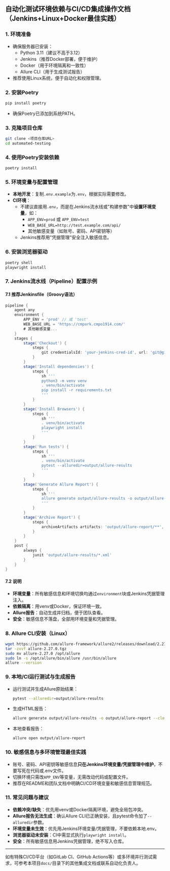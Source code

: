 ## 自动化测试环境依赖与CI/CD集成操作文档（Jenkins+Linux+Docker最佳实践）

### 1. 环境准备
- 确保服务器已安装：
  - Python 3.11（建议不高于3.12）
  - Jenkins（推荐Docker部署，便于维护）
  - Docker（用于环境隔离和一致性）
  - Allure CLI（用于生成测试报告）
- 推荐使用Linux系统，便于自动化和权限管理。

### 2. 安装Poetry
```bash
pip install poetry
```
- 确保Poetry已添加到系统PATH。

### 3. 克隆项目仓库
```bash
git clone <项目仓库URL>
cd automated-testing
```

### 4. 使用Poetry安装依赖
```bash
poetry install
```

### 5. 环境变量与配置管理
- **本地开发**：复制`.env.example`为`.env`，根据实际需要修改。
- **CI环境**：
  - 不建议直接用`.env`，而是在Jenkins流水线或"构建参数"中**设置环境变量**，如：
    - `APP_ENV=prod` 或 `APP_ENV=test`
    - `WEB_BASE_URL=http://test.example.com/api/`
    - 其他敏感变量（如账号、密码、API密钥等）
  - Jenkins推荐用"凭据管理"安全注入敏感信息。

### 6. 安装浏览器驱动
```bash
poetry shell
playwright install
```

### 7. Jenkins流水线（Pipeline）配置示例

#### 7.1 推荐Jenkinsfile（Groovy语法）

```groovy
pipeline {
    agent any
    environment {
        APP_ENV = 'prod' // 或 'test'
        WEB_BASE_URL = 'https://cmpark.cmpo1914.com/'
        # 其他敏感变量...
    }
    stages {
        stage('Checkout') {
            steps {
                git credentialsId: 'your-jenkins-cred-id', url: 'git@gitlab.com:your/repo.git', branch: 'main'
            }
        }
        stage('Install dependencies') {
            steps {
                sh '''
                python3 -m venv venv
                . venv/bin/activate
                pip install -r requirements.txt
                '''
            }
        }
        stage('Install Browsers') {
            steps {
                sh '''
                . venv/bin/activate
                playwright install
                '''
            }
        }
        stage('Run tests') {
            steps {
                sh '''
                . venv/bin/activate
                pytest --alluredir=output/allure-results
                '''
            }
        }
        stage('Generate Allure Report') {
            steps {
                sh '''
                allure generate output/allure-results -o output/allure-report --clean
                '''
            }
        }
        stage('Archive Report') {
            steps {
                archiveArtifacts artifacts: 'output/allure-report/**', allowEmptyArchive: true
            }
        }
    }
    post {
        always {
            junit 'output/allure-results/*.xml'
        }
    }
}
```

#### 7.2 说明
- **环境变量**：所有敏感信息和环境切换均通过`environment`块或Jenkins凭据管理注入。
- **依赖隔离**：用venv或Docker，保证环境一致。
- **Allure报告**：自动生成并归档，便于团队查看。
- **安全**：敏感信息不落盘，全部用环境变量和凭据管理。

### 8. Allure CLI安装（Linux）
```bash
wget https://github.com/allure-framework/allure2/releases/download/2.27.0/allure-2.27.0.tgz
tar -zxvf allure-2.27.0.tgz
sudo mv allure-2.27.0 /opt/allure
sudo ln -s /opt/allure/bin/allure /usr/bin/allure
allure --version
```

### 9. 本地/CI运行测试与生成报告
- 运行测试并生成Allure原始结果：
  ```bash
  pytest --alluredir=output/allure-results
  ```
- 生成HTML报告：
  ```bash
  allure generate output/allure-results -o output/allure-report --clean
  ```
- 本地查看报告：
  ```bash
  allure open output/allure-report
  ```

### 10. 敏感信息与多环境管理最佳实践
- 账号、密码、API密钥等敏感信息**只在Jenkins环境变量/凭据管理中维护**，不要写死在代码或.env文件。
- 切换环境只需改`APP_ENV`等变量，无需改动代码或配置文件。
- 推荐在README和团队文档中明确CI/CD环境变量和敏感信息管理规范。

### 11. 常见问题与建议
- **依赖冲突/缺失**：优先用venv或Docker隔离环境，避免全局包冲突。
- **Allure报告无法生成**：确认Allure CLI已正确安装，且pytest命令加了`--alluredir`参数。
- **环境变量未生效**：优先用Jenkins环境变量/凭据管理，不要依赖本地.env。
- **浏览器驱动未安装**：CI中需显式执行`playwright install`。
- **安全**：所有敏感信息用Jenkins凭据管理，绝不写入仓库。

---

如有特殊CI/CD平台（如GitLab CI、GitHub Actions等）或多环境并行测试需求，可参考本项目`docs/`目录下的其他集成文档或联系自动化负责人。
